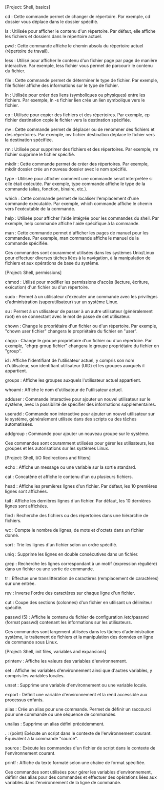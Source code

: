 [Project: Shell, basics]

cd : Cette commande permet de changer de répertoire. Par exemple, cd dossier vous déplace dans le dossier spécifié.

ls : Utilisée pour afficher le contenu d'un répertoire. Par défaut, elle affiche les fichiers et dossiers dans le répertoire actuel.

pwd : Cette commande affiche le chemin absolu du répertoire actuel (répertoire de travail).

less : Utilisé pour afficher le contenu d'un fichier page par page de manière interactive. Par exemple, less fichier vous permet de parcourir le contenu du fichier.

file : Cette commande permet de déterminer le type de fichier. Par exemple, file fichier affiche des informations sur le type de fichier.

ln : Utilisée pour créer des liens (symboliques ou physiques) entre les fichiers. Par exemple, ln -s fichier lien crée un lien symbolique vers le fichier.

cp : Utilisée pour copier des fichiers et des répertoires. Par exemple, cp fichier destination copie le fichier vers la destination spécifiée.

mv : Cette commande permet de déplacer ou de renommer des fichiers et des répertoires. Par exemple, mv fichier destination déplace le fichier vers la destination spécifiée.

rm : Utilisée pour supprimer des fichiers et des répertoires. Par exemple, rm fichier supprime le fichier spécifié.

mkdir : Cette commande permet de créer des répertoires. Par exemple, mkdir dossier crée un nouveau dossier avec le nom spécifié.

type : Utilisée pour afficher comment une commande serait interprétée si elle était exécutée. Par exemple, type commande affiche le type de la commande (alias, fonction, binaire, etc.).

which : Cette commande permet de localiser l'emplacement d'une commande exécutable. Par exemple, which commande affiche le chemin vers l'exécutable de la commande.

help : Utilisée pour afficher l'aide intégrée pour les commandes du shell. Par exemple, help commande affiche l'aide spécifique à la commande.

man : Cette commande permet d'afficher les pages de manuel pour les commandes. Par exemple, man commande affiche le manuel de la commande spécifiée.

Ces commandes sont couramment utilisées dans les systèmes Unix/Linux pour effectuer diverses tâches liées à la navigation, à la manipulation de fichiers et aux opérations de base du système.


[Project: Shell, permissions]

chmod : Utilisé pour modifier les permissions d'accès (lecture, écriture, exécution) d'un fichier ou d'un répertoire.

sudo : Permet à un utilisateur d'exécuter une commande avec les privilèges d'administration (superutilisateur) sur un système Linux.

su : Permet à un utilisateur de passer à un autre utilisateur (généralement root) en se connectant avec le mot de passe de cet utilisateur.

chown : Change le propriétaire d'un fichier ou d'un répertoire. Par exemple, "chown user fichier" changera le propriétaire du fichier en "user".

chgrp : Change le groupe propriétaire d'un fichier ou d'un répertoire. Par exemple, "chgrp group fichier" changera le groupe propriétaire du fichier en "group".

id : Affiche l'identifiant de l'utilisateur actuel, y compris son nom d'utilisateur, son identifiant utilisateur (UID) et les groupes auxquels il appartient.

groups : Affiche les groupes auxquels l'utilisateur actuel appartient.

whoami : Affiche le nom d'utilisateur de l'utilisateur actuel.

adduser : Commande interactive pour ajouter un nouvel utilisateur sur le système, avec la possibilité de spécifier des informations supplémentaires.

useradd : Commande non interactive pour ajouter un nouvel utilisateur sur le système, généralement utilisée dans des scripts ou des tâches automatisées.

addgroup : Commande pour ajouter un nouveau groupe sur le système.

Ces commandes sont couramment utilisées pour gérer les utilisateurs, les groupes et les autorisations sur les systèmes Linux.


[Project: Shell, I/O Redirections and filters]

echo : Affiche un message ou une variable sur la sortie standard.

cat : Concatène et affiche le contenu d'un ou plusieurs fichiers.

head : Affiche les premières lignes d'un fichier. Par défaut, les 10 premières lignes sont affichées.

tail : Affiche les dernières lignes d'un fichier. Par défaut, les 10 dernières lignes sont affichées.

find : Recherche des fichiers ou des répertoires dans une hiérarchie de fichiers.

wc : Compte le nombre de lignes, de mots et d'octets dans un fichier donné.

sort : Trie les lignes d'un fichier selon un ordre spécifié.

uniq : Supprime les lignes en double consécutives dans un fichier.

grep : Recherche les lignes correspondant à un motif (expression régulière) dans un fichier ou une sortie de commande.

tr : Effectue une translittération de caractères (remplacement de caractères) sur une entrée.

rev : Inverse l'ordre des caractères sur chaque ligne d'un fichier.

cut : Coupe des sections (colonnes) d'un fichier en utilisant un délimiteur spécifié.

passwd (5) : Affiche le contenu du fichier de configuration /etc/passwd (format passwd) contenant les informations sur les utilisateurs.

Ces commandes sont largement utilisées dans les tâches d'administration système, le traitement de fichiers et la manipulation des données en ligne de commande sous Linux.


[Project: Shell, init files, variables and expansions]

printenv : Affiche les valeurs des variables d'environnement.

set : Affiche les variables d'environnement ainsi que d'autres variables, y compris les variables locales.

unset : Supprime une variable d'environnement ou une variable locale.

export : Définit une variable d'environnement et la rend accessible aux processus enfants.

alias : Crée un alias pour une commande. Permet de définir un raccourci pour une commande ou une séquence de commandes.

unalias : Supprime un alias défini précédemment.

. : (point) Exécute un script dans le contexte de l'environnement courant. Équivalent à la commande "source".

source : Exécute les commandes d'un fichier de script dans le contexte de l'environnement courant.

printf : Affiche du texte formaté selon une chaîne de format spécifiée.

Ces commandes sont utilisées pour gérer les variables d'environnement, définir des alias pour des commandes et effectuer des opérations liées aux variables dans l'environnement de la ligne de commande.
